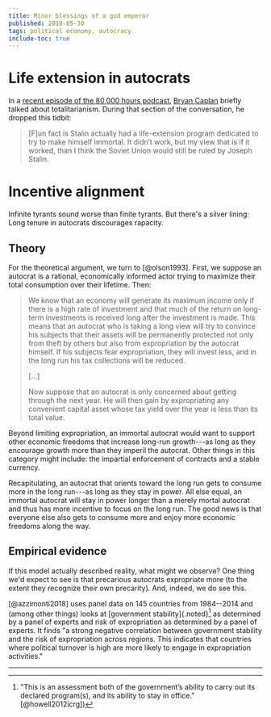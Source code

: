 ```yaml
---
title: Minor blessings of a god emperor
published: 2018-05-30
tags: political economy, autocracy
include-toc: true
---
```


# Life extension in autocrats

In a [recent episode of the 80,000 hours podcast](https://80000hours.org/podcast/episodes/bryan-caplan-case-for-and-against-education/), [Bryan Caplan](http://econlog.econlib.org/authorbcaplan.html) briefly talked about totalitarianism. During that section of the conversation, he dropped this tidbit:

<blockquote>
[F]un fact is Stalin actually had a life-extension program dedicated to try to make himself immortal. It didn’t work, but my view that is if it worked, than I think the Soviet Union would still be ruled by Joseph Stalin.
</blockquote>

# Incentive alignment

Infinite tyrants sound worse than finite tyrants. But there's a silver lining: Long tenure in autocrats discourages rapacity.

## Theory

For the theoretical argument, we turn to [@olson1993]. First, we suppose an autocrat is a rational, economically informed actor trying to maximize their total consumption over their lifetime. Then:

<blockquote>We know that an economy will generate its maximum income only if there is a high rate of investment and that much of the return on long-term investments is received long after the investment is made. This means that an autocrat who is taking a long view will try to convince his subjects that their assets will be permanently protected not only from theft by others but also from expropriation by the autocrat himself. If his subjects fear expropriation, they will invest less, and in the long run his tax collections will be reduced.

[...]

Now suppose that an autocrat is only concerned about getting through the next year. He will then gain by expropriating any convenient capital asset whose tax yield over the year is less than its total value.</blockquote>

Beyond limiting expropriation, an immortal autocrat would want to support other economic freedoms that increase long-run growth---as long as they encourage growth more than they imperil the autocrat. Other things in this category might include: the impartial enforcement of contracts and a stable currency.

Recapitulating, an autocrat that orients toward the long run gets to consume more in the long run---as long as they stay in power. All else equal, an immortal autocrat will stay in power longer than a merely mortal autocrat and thus has more incentive to focus on the long run. The good news is that everyone else also gets to consume more and enjoy more economic freedoms along the way.

<!--more-->

## Empirical evidence

If this model actually described reality, what might we observe? One thing we'd expect to see is that precarious autocrats expropriate more (to the extent they recognize their own precarity). And, indeed, we do see this.

[@azzimonti2018] uses panel data on 145 countries from 1984--2014 and (among other things) looks at [government stability]{.noted}[^stability] as determined by a panel of experts and risk of expropriation as determined by a panel of experts. It finds "a strong negative correlation between government stability and the risk of expropriation across regions. This indicates that countries where political turnover is high are more likely to engage in expropriation activities."

<hr class="references">

[^stability]: "This is an assessment both of the government’s ability to carry out its declared program(s), and its ability to stay in office." [@howell2012icrg])
